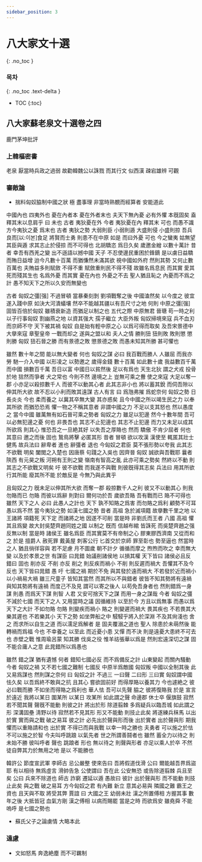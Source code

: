 ```yaml
---
sidebar_position: 3
---
```


# 八大家文十選
{: .no_toc }

### 목차
{: .no_toc .text-delta }

- TOC
{:toc}

## 八大家蘇老泉文十選卷之四

鹿門茅坤批評

### 上韓樞密書 

老泉 厭當時兵政之過弱 故勸韓魏公以誅戮 而其行文 似西漢 疎宕雄辨 可觀



### 審敵論

* 揣料匈奴脇制中國之狀 極 盡事理 非當時熟覩而經算者 安能道此

中國內也 四夷外也 憂在內者本 憂在外者末也 夫天下無內憂 必有外懼 本旣固矣 盍釋其末以息肩乎 曰 未也 古者 夷狄憂在外 今者 夷狄憂在內 釋其末 可也 而愚不識方今夷狄之憂 爲末也 古者 夷狄之勢 大弱則臣 小弱則遁 大盛則侵 小盛則掠 吾兵良而[以:이본]食足 將賢而士勇 則患不在中原 如是 而曰外憂 可也 今之蠻夷 姑無望其臣與遁 求其志止於侵掠 而不可得也 北胡驕恣 爲日久矣 歲邀金繒 以數十萬計 昔者 幸吾有西羌之變 出不遜語以撼中國 天子 不忍使邊民重困於鋒鏑 是以虜日益驕而賄日益增 迨今凡數十百萬 而猶慊然未滿其欲 視中國如外府 然則其勢 又何止數百萬也 夫賄益多則賦斂 不得不重 賦斂重則民不得不殘 故雖名爲息民 而其實 愛其死而殘其生也 名爲外憂 而其實 憂在內也 外憂之不去 聖人猶且恥之 內憂而不爲之計 愚不知天下之所以久安而無變也

古者 匈奴之彊[强] 不過冒頓 當暴秦刻剝 劉項戰奪之後 中國溘然矣 以今度之 彼宜遂入踐中原 如決大河潰蟻壤 然卒不能越其疆以有吾尺寸之地 何則 中原之彊[强] 固皆百倍於匈奴 雖積衰新造 而猶足以制之也 五代之際 中原無君 晉瑭 苟一時之利 以子行事匈奴 割幽燕之地 以資其强大 孺子繼立 大臣外叛 匈奴掃境來寇 兵不血刃 而京師不守 天下被其禍 匈奴 自是始有輕中原之心 以爲可得而取矣 及吾宋景德中 大擧來寇 章聖皇帝 一戰而却之 遂與之盟以和 夫人之情 勝則狃 狃則敗 敗則懲 懲則勝 匈奴 狃石晉之勝 而有景德之敗 懲景德之敗 而愚未知其所勝 甚可懼也

雖然 數十年之間 能以無大變者 何也 匈奴之謀 必曰 我百戰而勝人 人雖屈 而我亦勞 馳一介入中國 以形凌之 以勢邀之 歲得金錢 數十百萬 如此數十歲 我益數百千萬 而中國 損數百千萬 吾日以富 中國日以貧然後 足以有爲也 天生北狄 謂之犬戎 投骨於地 狺然而爭者 犬之常也 今則不然  邊境之上 豈無可乘之釁 使之來寇 大足以奪一郡 小亦足以殺掠數千人 而彼不以動其心者 此其志非小也 將以蓄其銳 而伺吾隙以伸其所大欲 故不忍以小利而敗其遠謀 古人有言 曰 爲虺弗摧 爲蛇奈何 匈奴之勢 日長炎炎 今也 柔而養之 以冀其卒無大變 其亦惑矣 且今中國之所以竭生民之力 以奉其所欲 而猶恐恐焉 懼一物之不稱其意者 非謂中國之力 不足以支其怒也 然以愚度之 當今中國 雖萬無有如石晉可乘之勢者 匈奴之力 雖足以犯邊 然今十數年間 吾可以必無犯邊之憂 何也 非畏吾也 其志不止犯邊也 其志不止犯邊 而力又未足以成其所欲爲 則其心 惟恐吾之一旦絶其好 以失吾之厚賂也 然而 驕傲 不肯少屈者 何也 其意曰 邀之而後 固也 鷙鳥將擊 必匿其形 昔者 冒頓 欲以攻漢 漢使至 輒匿其壯士健馬 故兵法曰 辭卑者 進也 辭彊者 退也 今匈奴之君臣 莫不張形勢以夸我 此其志不欲戰 明矣 闔閭之入楚也 因唐蔡 句踐之入吳也 因齊晉 匈奴 誠欲與吾戰耶 曩者 陝西 有元昊之叛 河朔有王則之變 嶺南有智高之亂 此亦可乘之勢矣 然終以不動 則其志之不欲戰又明矣 吁 彼不欲戰 而我遂不與戰 則彼旣得其志矣 兵法曰 用其所欲 行其所能 廢其所不能 於敵反是 今無乃與此異乎

且匈奴之力 旣未足以伸其所大欲 而奪一郡 殺掠數千人之利 彼又不以動其心 則我勿賂而已 勿賂 而彼以爲辭 則對曰 爾何功於吾 歲欲吾賂 吾有戰而已 賂不可得也 雖然 天下之人 必曰 此愚人之計也 天下 孰不知賂之爲害 而勿賂之爲利 顧勢不可耳 愚以爲不然 當今夷狄之勢 如漢七國之勢 昔者 高祖 急於滅項籍 故擧數千里之地 以王諸將 項籍死 天下定 而諸將之地 因遂不可削 當是時 非劉氏而王者 八國 高祖 懼其且爲變 故大封吳楚齊趙同姓之國 以制之 旣而 信越布綰 皆誅死 而吳楚齊趙之强 反無以制 當是時 諸侯王 雖名爲臣 而其實莫不有帝制之心 膠東膠西濟南 又從而和之 於是 擅爵人 赦死罪 戴黃屋 刺客公行 匕首交於京師 罪至彰也 勢至逼也 然當時之人 猶且徜徉容與 若不足慮 月不圖歲 朝不計夕 循循而摩之 煦煦而吹之 幸而無大變 以及於孝景之世 有謀臣 曰晁錯 始議削諸侯地 以損其權 天下皆曰 諸侯必且反 錯曰 固也 削亦反 不削 亦反 削之 則反疾而禍小 不削 則反遲而禍大 吾懼其不及今反也 天下皆曰晁錯 愚 吁 七國之禍 期於不免 與其發於遠而禍大 不若發於近而禍小 以小禍易大禍 雖三尺童子 皆知其當然 而其所以不與錯者 彼皆不知其勢將有遠禍 與知其勢將有遠禍 而度己不及見 謂可以寄之後人 以苟免吾身者也 然則錯爲一身謀 則愚 而爲天下謀 則智 人君 又安可捨天下之謀 而用一身之謀哉 今者 匈奴之彊 不減於七國 而天下之人 又用當時之議 因循維持 以至於今 方且以爲無事 而愚以爲天下之大計 不如勿賂 勿賂 則變疾而禍小 賂之 則變遲而禍大 畏其疾也 不若畏其大 樂其遲也 不若樂其小 天下之勢 如坐弊船之中 駸駸乎將入於深淵 不及其尙淺也 舍之 而求所以自生之道 而以濡足爲解者 是 固夫覆溺之道也 聖人 除患於未萌然後 能轉禍而爲福 今也 不幸養之 以至此 而近憂小患 又憚 而不決 則是遠憂大患終不可去也 赤壁之戰 惟周瑜呂蒙 知其勝 伐吳之役 惟羊祜張華以爲是 然則宏遠深切之謀 固不能合庸人之意 此晁錯所以爲愚也

雖然 錯之謀 猶有遺憾 何者 錯知七國必反 而不爲備反之計 山東變起 而關內騷動 今者 匈奴之禍 又不若七國之難制 七國反 中原半爲敵國 匈奴叛 中國以全制其後 此又易爲謀也 然則謀之奈何 曰 匈奴之計 不過三 一曰聲 二曰形 三曰實 匈奴謂中國怯久矣 以吾爲終不敢與之抗 且其心 嘗欲固前好 而得厚賂以養其力 今也遽絶之 彼必曰戰而勝 不如坐而得賂之爲利也 華人怯 吾可以先聲 脇之 彼將復賂我 於是 宣言於遠近 我將以某日 圍某所 以某日 攻某所 如此謂之聲 命邊郡 休士卒 偃旗鼓 寂然若不聞其聲 聲旣不能動 則彼之計 將出於形 除道翦棘 多爲疑兵以臨吾城 如此謂之形 深溝固壘 淸野以待 寂然若不見其形 形又不能動 則技止此矣 將遂練兵秣馬 以出於實 實而與之戰 破之易耳 彼之計 必先出於聲與形而後 出於實者 出於聲與形 期我懼而以重賂請和也 出於實 不得已而與我戰 以幸一時之勝也 夫勇者 可以施之於怯 不可以施之於智 今夫叫呼跳踉 以氣先者 世之所謂善鬪者也 雖然 蓄全力以待之 則未始不勝 彼叫呼者 聲也 跳踉者 形也 無以待之 則聲與形者 亦足以乘人於卒 不然 徒自弊其力於無用之地 是以 不能勝也

 韓許公 節度宣武軍 李師古 忌公嚴整 使來告曰 吾將假道伐滑 公曰 爾能越吾界爲盜耶 有以相待 無爲虛言 滑帥告急 公使謂曰 吾在此 公安無恐 或告除道翦棘 兵且至矣 公曰 兵來不除道也 師古 詐窮 遷延以遁 愚故曰 彼計 出於聲與形 而不能動 則技止此矣 與之戰 破之易耳 方今匈奴之君 有內難 新立 意其必易與 隣國之難 霸王之資也 且天與不取 將受其弊 賈誼 曰 大國之王 幼弱未壯 漢之所置傅相 方握其事 數年之後 大抵皆冠 血氣方剛 漢之傅相 以病而賜罷 當是之時 而欲爲安 雖堯舜 不能 嗚呼 是七國之勢也

- 蘇氏父子之論虜情 大略本此

### 遠慮

- 文如怒馬 奔逸絶塵 而不可羈制


